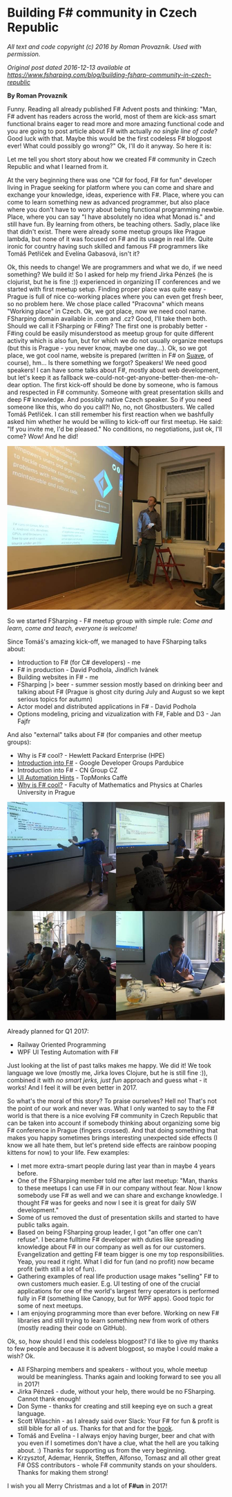 ﻿
# Building F# community in Czech Republic #

*All text and code copyright (c) 2016 by Roman Provazník. Used with permission.*

*Original post dated 2016-12-13 available at https://www.fsharping.com/blog/building-fsharp-community-in-czech-republic*

**By Roman Provazník**

Funny. Reading all already published F# Advent posts and thinking: "Man, F# advent has readers across the world, most of them are kick-ass smart functional brains eager to read more and more amazing functional code and you are going to post article about F# with actually *no single line of code*? Good luck with that. Maybe this would be the first codeless F# blogpost ever! What could possibly go wrong?" Ok, I'll do it anyway. So here it is:

Let me tell you short story about how we created F# community in Czech Republic and what I learned from it.

At the very beginning there was one "C# for food, F# for fun" developer living in Prague seeking for platform where you can come and share and exchange your knowledge, ideas, experience with F#. Place, where you can come to learn something new as advanced programmer, but also place where you don't have to worry about being functional programming newbie. Place, where you can say "I have absolutely no idea what Monad is." and still have fun. By learning from others, be teaching others. Sadly, place like that didn't exist. There were already some meetup groups like Prague lambda, but none of it was focused on F# and its usage in real life. Quite ironic for country having such skilled and famous F# programmers like Tomáš Petříček and Evelína Gabasová, isn't it?

Ok, this needs to change! We are programmers and what we do, if we need something? We build it! So I asked for help my friend Jirka Pénzeš (he is clojurist, but he is fine :)) experienced in organizing IT conferences and we started with first meetup setup. Finding proper place was quite easy - Prague is full of nice co-working places where you can even get fresh beer, so no problem here. We chose place called "Pracovna" which means "Working place" in Czech. Ok, we got place, now we need cool name. FSharping domain available in .com and .cz? Good, I'll take them both. Should we call it FSharping or F#ing? The first one is probably better - F#ing could be easily misunderstood as meetup group for quite different activity which is also fun, but for which we do not usually organize meetups (but this is Prague - you never know, maybe one day...). Ok, so we got place, we got cool name, website is prepared (written in F# on [Suave](https://suave.io/), of course), hm... Is there something we forgot? Speakers! We need good speakers! I can have some talks about F#, mostly about web development, but let's keep it as fallback we-could-not-get-anyone-better-then-me-oh-dear option. The first kick-off should be done by someone, who is famous and respected in F# community. Someone with great presentation skills and deep F# knowledge. And possibly native Czech speaker. So if you need someone like this, who do you call?! No, no, not Ghostbusters. We called Tomáš Petříček. I can still remember his first reaction when we bashfully asked him whether he would be willing to kick-off our first meetup. He said: "If you invite me, I'd be pleased." No conditions, no negotiations, just ok, I'll come? Wow! And he did!

![First meetup](IMG_6841_li3oqb.jpg)

So we started FSharping - F# meetup group with simple rule: *Come and learn, come and teach, everyone is welcome!*

Since Tomáš's amazing kick-off, we managed to have FSharping talks about:

* Introduction to F# (for C# developers) - me
* F# in production - David Podhola, Jindřich Ivánek
* Building websites in F# - me
* FSharping |> beer - summer session mostly based on drinking beer and talking about F# (Prague is ghost city during July and August so we kept serious topics for autumn)
* Actor model and distributed applications in F# - David Podhola
* Options modeling, pricing and vizualization with F#, Fable and D3 - Jan Fajfr

And also "external" talks about F# (for companies and other meetup groups):

* Why is F# cool? - Hewlett Packard Enterprise (HPE)
* [Introduction into F#](http://https//www.facebook.com/events/1294865500541821/) - Google Developer Groups Pardubice
* Introduction into F# - CN Group CZ
* [UI Automation Hints](http://https//www.meetup.com/TopMonks-Caffe/events/235151244/) - TopMonks Caffè
* [Why is F# cool?](http://http//d3s.mff.cuni.cz/teaching/commercial_workshops/?popup=zs1617_cngroup#popup_zs1617_cngroup) - Faculty of Mathematics and Physics at Charles University in Prague

![Suave meetup](fsharping_suave.jpg)

Already planned for Q1 2017:

* Railway Oriented Programming
* WPF UI Testing Automation with F#

Just looking at the list of past talks makes me happy. We did it! We took language we love (mostly me, Jirka loves Clojure, but he is still fine :)), combined it with *no smart jerks, just fun* approach and guess what - it works! And I feel it will be even better in 2017.

So what's the moral of this story? To praise ourselves? Hell no! That's not the point of our work and never was. What I only wanted to say to the F# world is that there is a nice evolving F# community in Czech Republic that can be taken into account if somebody thinking about organizing some big F# conference in Prague (fingers crossed). And that doing something that makes you happy sometimes brings interesting unexpected side effects (I know we all hate them, but let's pretend side effects are rainbow pooping kittens for now) to your life. Few examples:

* I met more extra-smart people during last year than in maybe 4 years before.
* One of the FSharping member told me after last meetup: "Man, thanks to these meetups I can use F# in our company without fear. Now I know somebody use F# as well and we can share and exchange knowledge. I thought F# was for geeks and now I see it is great for daily SW development."
* Some of us removed the dust of presentation skills and started to have public talks again.
* Based on being FSharping group leader, I got "an offer one can't refuse". I became fulltime F# developer with duties like spreading knowledge about F# in our company as well as for our customers. Evangelization and getting F# team bigger is one my top responsibilities. Yeap, you read it right. What I did for fun (and no profit) now became profit (with still a lot of fun).
* Gathering examples of real life production usage makes "selling" F# to own customers much easier. E.g. UI testing of one of the crucial applications for one of the world's largest ferry operators is performed fully in F# (something like Canopy, but for WPF apps). Good topic for some of next meetups.
* I am enjoying programming more than ever before. Working on new F# libraries and still trying to learn something new from work of others (mostly reading their code on GitHub).

Ok, so, how should I end this codeless blogpost? I'd like to give my thanks to few people and because it is advent blogpost, so maybe I could make a wish? Ok.

* All FSharping members and speakers - without you, whole meetup would be meaningless. Thanks again and looking forward to see you all in 2017!
* Jirka Pénzeš - dude, without your help, there would be no FSharping. Cannot thank enough!
* Don Syme - thanks for creating and still keeping eye on such a great language.
* Scott Wlaschin - as I already said over Slack: Your F# for fun & profit is still bible for all of us. Thanks for that and for the [book](https://https//www.gitbook.com/book/swlaschin/fsharpforfunandprofit/details).
* Tomáš and Evelína - I always enjoy having burger, beer and chat with you even if I sometimes don't have a clue, what the hell are you talking about. :) Thanks for supporting us from the very beginning.
* Krzysztof, Ademar, Henrik, Steffen, Alfonso, Tomasz and all other great F# OSS contributors - whole F# community stands on your shoulders. Thanks for making them strong!

I wish you all Merry Christmas and a lot of **F#un** in 2017!